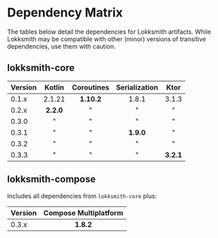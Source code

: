 # Dependency Matrix

The tables below detail the dependencies for Lokksmith artifacts. While Lokksmith may be compatible
with other (minor) versions of transitive dependencies, use them with caution.

## lokksmith-core

| Version |  Kotlin   | Coroutines | Serialization |   Ktor    |
|---------|:---------:|:----------:|:-------------:|:---------:|
| 0.1.x   |  2.1.21   | **1.10.2** |     1.8.1     |   3.1.3   | 
| 0.2.x   | **2.2.0** |     "      |       "       |     "     | 
| 0.3.0   |     "     |     "      |       "       |     "     | 
| 0.3.1   |     "     |     "      |   **1.9.0**   |     "     | 
| 0.3.2   |     "     |     "      |       "       |     "     | 
| 0.3.3   |     "     |     "      |       "       | **3.2.1** | 

## lokksmith-compose

Includes all dependencies from `lokksmith-core` plus:

| Version | Compose Multiplatform |
|---------|:---------------------:| 
| 0.3.x   |       **1.8.2**       | 
